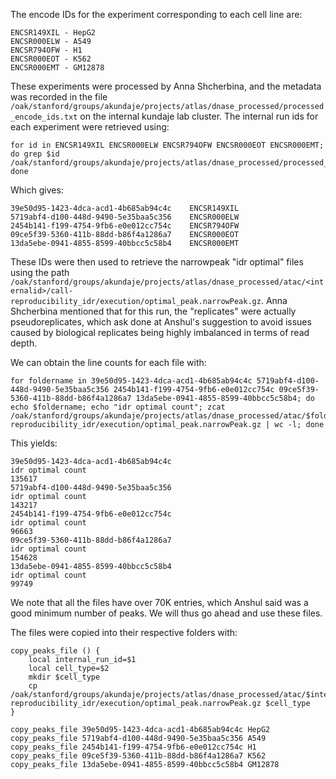 The encode IDs for the experiment corresponding to each cell line are:
```
ENCSR149XIL - HepG2
ENCSR000ELW - A549
ENCSR794OFW - H1
ENCSR000EOT - K562
ENCSR000EMT - GM12878
```
These experiments were processed by Anna Shcherbina, and the metadata was
recorded in the file `/oak/stanford/groups/akundaje/projects/atlas/dnase_processed/processed_encode_ids.txt` on the internal kundaje lab cluster. The internal run ids for each experiment were retrieved using:
```
for id in ENCSR149XIL ENCSR000ELW ENCSR794OFW ENCSR000EOT ENCSR000EMT; do grep $id /oak/stanford/groups/akundaje/projects/atlas/dnase_processed/processed_encode_ids.txt; done
```
Which gives:
```
39e50d95-1423-4dca-acd1-4b685ab94c4c	ENCSR149XIL
5719abf4-d100-448d-9490-5e35baa5c356	ENCSR000ELW
2454b141-f199-4754-9fb6-e0e012cc754c	ENCSR794OFW
09ce5f39-5360-411b-88dd-b86f4a1286a7	ENCSR000EOT
13da5ebe-0941-4855-8599-40bbcc5c58b4	ENCSR000EMT
```

These IDs were then used to retrieve the narrowpeak "idr optimal" files using the path `/oak/stanford/groups/akundaje/projects/atlas/dnase_processed/atac/<internalid>/call-reproducibility_idr/execution/optimal_peak.narrowPeak.gz`. Anna Shcherbina mentioned that for this run, the "replicates" were actually pseudoreplicates, which ask done at Anshul's suggestion to avoid issues caused by biological replicates being highly imbalanced in terms of read depth.

We can obtain the line counts for each file with:
```
for foldername in 39e50d95-1423-4dca-acd1-4b685ab94c4c 5719abf4-d100-448d-9490-5e35baa5c356 2454b141-f199-4754-9fb6-e0e012cc754c 09ce5f39-5360-411b-88dd-b86f4a1286a7 13da5ebe-0941-4855-8599-40bbcc5c58b4; do echo $foldername; echo "idr optimal count"; zcat /oak/stanford/groups/akundaje/projects/atlas/dnase_processed/atac/$foldername/call-reproducibility_idr/execution/optimal_peak.narrowPeak.gz | wc -l; done
```
This yields:
```
39e50d95-1423-4dca-acd1-4b685ab94c4c
idr optimal count
135617
5719abf4-d100-448d-9490-5e35baa5c356
idr optimal count
143217
2454b141-f199-4754-9fb6-e0e012cc754c
idr optimal count
96663
09ce5f39-5360-411b-88dd-b86f4a1286a7
idr optimal count
154628
13da5ebe-0941-4855-8599-40bbcc5c58b4
idr optimal count
99749
```
We note that all the files have over 70K entries, which Anshul said was a good minimum number of peaks. We will thus go ahead and use these files.

The files were copied into their respective folders with:
```
copy_peaks_file () {
    local internal_run_id=$1
    local cell_type=$2
    mkdir $cell_type
    cp /oak/stanford/groups/akundaje/projects/atlas/dnase_processed/atac/$internal_run_id/call-reproducibility_idr/execution/optimal_peak.narrowPeak.gz $cell_type 
}

copy_peaks_file 39e50d95-1423-4dca-acd1-4b685ab94c4c HepG2 
copy_peaks_file 5719abf4-d100-448d-9490-5e35baa5c356 A549
copy_peaks_file 2454b141-f199-4754-9fb6-e0e012cc754c H1  
copy_peaks_file 09ce5f39-5360-411b-88dd-b86f4a1286a7 K562 
copy_peaks_file 13da5ebe-0941-4855-8599-40bbcc5c58b4 GM12878 
```
